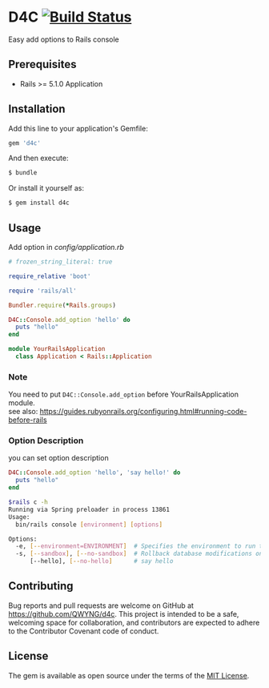 # D4C [![Build Status](https://travis-ci.org/QWYNG/D4C.svg?branch=master)](https://travis-ci.org/QWYNG/baby_face)
Easy add options to Rails console

## Prerequisites
- Rails >= 5.1.0 Application
## Installation
Add this line to your application's Gemfile:

```ruby
gem 'd4c'
```

And then execute:
```bash
$ bundle
```

Or install it yourself as:
```bash
$ gem install d4c
```
## Usage
Add option in _config/application.rb_

```ruby
# frozen_string_literal: true

require_relative 'boot'

require 'rails/all'

Bundler.require(*Rails.groups)

D4C::Console.add_option 'hello' do
  puts "hello"
end

module YourRailsApplication
  class Application < Rails::Application

```

### Note
You need to put `D4C::Console.add_option` before YourRailsApplication module.  
see also: https://guides.rubyonrails.org/configuring.html#running-code-before-rails

### Option Description
you can set option description

```ruby
D4C::Console.add_option 'hello', 'say hello!' do
  puts "hello"
end
```

```bash
$rails c -h
Running via Spring preloader in process 13861
Usage:
  bin/rails console [environment] [options]

Options:
  -e, [--environment=ENVIRONMENT]  # Specifies the environment to run this console under (test/development/production).
  -s, [--sandbox], [--no-sandbox]  # Rollback database modifications on exit.
      [--hello], [--no-hello]      # say hello

```
## Contributing
Bug reports and pull requests are welcome on GitHub at https://github.com/QWYNG/d4c. This project is intended to be a safe, welcoming space for collaboration, and contributors are expected to adhere to the Contributor Covenant code of conduct.



## License
The gem is available as open source under the terms of the [MIT License](https://opensource.org/licenses/MIT).
